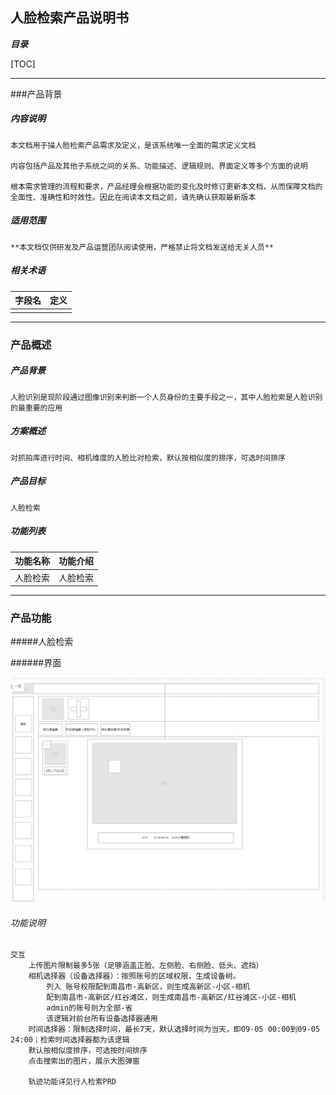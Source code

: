 ## 人脸检索产品说明书

***目录***

[TOC]

------

###产品背景

##### 内容说明

	本文档用于描人脸检索产品需求及定义，是该系统唯一全面的需求定义文档
	
	内容包括产品及其他子系统之间的关系、功能描述、逻辑规则、界面定义等多个方面的说明
	
	根本需求管理的流程和要求，产品经理会根据功能的变化及时修订更新本文档，从而保障文档的全面性、准确性和时效性。因此在阅读本文档之前，请先确认获取最新版本

##### 适用范围

	**本文档仅供研发及产品运营团队阅读使用，严格禁止将文档发送给无关人员**

##### 相关术语		

| 字段名 | 定义 |
| :----- | ---- |
|        |      |



------

### 产品概述

##### 产品背景

	人脸识别是现阶段通过图像识别来判断一个人员身份的主要手段之一，其中人脸检索是人脸识别的最重要的应用

##### 方案概述

	对抓拍库进行时间、相机维度的人脸比对检索，默认按相似度的排序，可选时间排序

##### 产品目标

	人脸检索

##### 功能列表

	

| 功能名称 | 功能介绍 |
| -------- | -------- |
| 人脸检索 | 人脸检索 |



------

### 产品功能

#####人脸检索

######界面

![](https://raw.githubusercontent.com/dalin1991/brighteye/master/%E9%86%92%E7%9B%AE%E4%BA%91%E5%89%8D%E5%8F%B0/%E6%A3%80%E7%B4%A2/%E5%9B%BE%E7%89%87/%E4%BA%BA%E8%84%B8%E6%A3%80%E7%B4%A2.jpg)

###### 功能说明

```
交互
	上传图片限制最多5张（足够涵盖正脸、左侧脸、右侧脸、低头、遮挡）
	相机选择器（设备选择器）：按照账号的区域权限，生成设备树。
		列入 账号权限配到南昌市-高新区，则生成高新区-小区-相机
		配到南昌市-高新区/红谷滩区，则生成南昌市-高新区/红谷滩区-小区-相机
		admin的账号则为全部-省
		该逻辑对前台所有设备选择器通用
	时间选择器：限制选择时间，最长7天，默认选择时间为当天，即09-05 00:00到09-05 24:00；检索时间选择器都为该逻辑
	默认按相似度排序，可选按时间排序
	点击搜索出的图片，展示大图弹窗
	
	轨迹功能详见行人检索PRD
```

